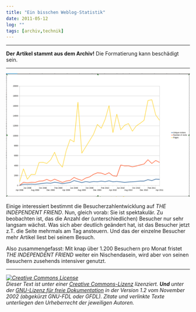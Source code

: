 ```yaml
---
title: "Ein bisschen Weblog-Statistik"
date: 2011-05-12
log: ""
tags: [archiv,technik]
---
```

<hr><b>Der Artikel stammt aus dem Archiv!</b> Die Formatierung kann beschädigt sein.<hr>

![weblog-statistik.png](weblog-statistik.png)

Einige interessiert bestimmt die Besucherzahlentwicklung auf <em>THE INDEPENDENT FRIEND</em>. Nun, gleich vorab: Sie ist spektakul&auml;r. Zu beobachten ist, das die Anzahl der (unterschiedlichen) Besucher nur sehr langsam w&auml;chst. Was sich aber deutlich ge&auml;ndert hat, ist das Besucher jetzt z.T. die Seite mehrmals am Tag ansteuern. Und das der einzelne Besucher mehr Artikel liest bei seinem Besuch.</p>
<!--break-->
<p>Also zusammengefasst: Mit knap &uuml;ber 1.200 Besuchern pro Monat fristet  <em>THE INDEPENDENT FRIEND</em> weiter ein Nischendasein, wird aber von seinen Besuchern zusehends intensiver genutzt.</p>
<hr />
<p><i><i><a rel="license" href="http://creativecommons.org/licenses/by-sa/3.0/de/"><img alt="Creative Commons License" style="border-width: 0pt;" src="http://i.creativecommons.org/l/by-sa/3.0/de/88x31.png" /></a><br />
Dieser <span xmlns:dc="http://purl.org/dc/elements/1.1/" href="http://purl.org/dc/dcmitype/Text" rel="dc:type">Text</span> ist unter einer <a rel="license" href="http://creativecommons.org/licenses/by-sa/3.0/de/">Creative Commons-Lizenz</a> lizenziert. <b>Und</b> unter der <a href="http://de.wikipedia.org/wiki/GFDL">GNU-Lizenz f&uuml;r freie Dokumentation</a> in der Version 1.2 vom November 2002 (abgek&uuml;rzt GNU-FDL oder GFDL). Zitate und verlinkte Texte unterliegen den Urheberrecht der jeweiligen Autoren.</i></i></p>
